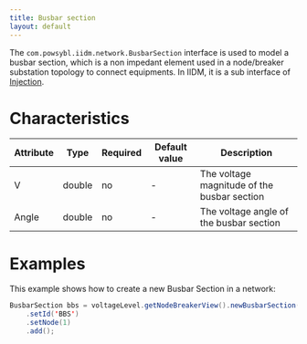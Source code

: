 ```yaml
---
title: Busbar section
layout: default
---
```


The `com.powsybl.iidm.network.BusbarSection` interface is used to model a busbar section, which is a non impedant
element used in a node/breaker substation topology to connect equipments. In IIDM, it is a sub interface of [Injection](injection.md).

# Characteristics

<div class="table-wrapper" markdown="block">

| Attribute | Type | Required | Default value | Description |
| --------- | ---- | -------- | ------------- | ----------- |
| V | double | no | - | The voltage magnitude of the busbar section |
| Angle | double | no | - | The voltage angle of the busbar section |

</div>

# Examples
This example shows how to create a new Busbar Section in a network:
```java
BusbarSection bbs = voltageLevel.getNodeBreakerView().newBusbarSection()
    .setId('BBS')
    .setNode(1)
    .add();
```
